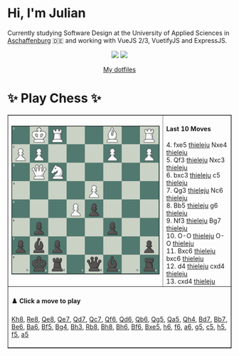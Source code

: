 # **Hi, I'm Julian**

Currently studying Software Design at the University of Applied Sciences in <a href="https://www.th-ab.de/en/" >Aschaffenburg</a> :de: and working with VueJS 2/3, VuetifyJS and ExpressJS.

<p align="center">
  <img src="https://github-readme-stats.vercel.app/api/top-langs/?username=thieleju&theme=blue-green&hide=jupyter%20notebook&layout=compact"  />
  <img width="420" src="https://github-readme-stats.vercel.app/api?username=thieleju&theme=blue-green&show_icons=true"/>
</p>

<p align="center">
    <a href="https://github.com/thieleju/dotfiles">My dotfiles</a>
</p>

<h1>✨ Play Chess ✨ </h1>

<table border="1" style="width:100%; border-collapse:collapse;">
<tr>
  <td><img src="https://raw.githubusercontent.com/thieleju/thieleju/main/games/game0/chessboard-1723978864.png" alt="Chessboard" width="600"/></td>
  <td>
    <h4>Last 10 Moves</h4>
    4. fxe5 <a href="https://github.com/thieleju">thieleju</a> Nxe4 <a href="https://github.com/thieleju">thieleju</a><br>
5. Qf3 <a href="https://github.com/thieleju">thieleju</a> Nxc3 <a href="https://github.com/thieleju">thieleju</a><br>
6. bxc3 <a href="https://github.com/thieleju">thieleju</a> c5 <a href="https://github.com/thieleju">thieleju</a><br>
7. Qg3 <a href="https://github.com/thieleju">thieleju</a> Nc6 <a href="https://github.com/thieleju">thieleju</a><br>
8. Bb5 <a href="https://github.com/thieleju">thieleju</a> g6 <a href="https://github.com/thieleju">thieleju</a><br>
9. Nf3 <a href="https://github.com/thieleju">thieleju</a> Bg7 <a href="https://github.com/thieleju">thieleju</a><br>
10. O-O <a href="https://github.com/thieleju">thieleju</a> O-O <a href="https://github.com/thieleju">thieleju</a><br>
11. Bxc6 <a href="https://github.com/thieleju">thieleju</a> bxc6 <a href="https://github.com/thieleju">thieleju</a><br>
12. d4 <a href="https://github.com/thieleju">thieleju</a> cxd4 <a href="https://github.com/thieleju">thieleju</a><br>
13. cxd4 <a href="https://github.com/thieleju">thieleju</a>  <br>

  </td>
</tr>
<tr>
  <td colspan="2">
    <h4>♟️ Click a move to play</h4>
    <a href="https://github.com/thieleju/thieleju/issues/new?title=Kh8&body=Click+%27Submit+new+Issue%27+to+play+the+move&labels=chess" target="_blank">Kh8</a>, <a href="https://github.com/thieleju/thieleju/issues/new?title=Re8&body=Click+%27Submit+new+Issue%27+to+play+the+move&labels=chess" target="_blank">Re8</a>, <a href="https://github.com/thieleju/thieleju/issues/new?title=Qe8&body=Click+%27Submit+new+Issue%27+to+play+the+move&labels=chess" target="_blank">Qe8</a>, <a href="https://github.com/thieleju/thieleju/issues/new?title=Qe7&body=Click+%27Submit+new+Issue%27+to+play+the+move&labels=chess" target="_blank">Qe7</a>, <a href="https://github.com/thieleju/thieleju/issues/new?title=Qd7&body=Click+%27Submit+new+Issue%27+to+play+the+move&labels=chess" target="_blank">Qd7</a>, <a href="https://github.com/thieleju/thieleju/issues/new?title=Qc7&body=Click+%27Submit+new+Issue%27+to+play+the+move&labels=chess" target="_blank">Qc7</a>, <a href="https://github.com/thieleju/thieleju/issues/new?title=Qf6&body=Click+%27Submit+new+Issue%27+to+play+the+move&labels=chess" target="_blank">Qf6</a>, <a href="https://github.com/thieleju/thieleju/issues/new?title=Qd6&body=Click+%27Submit+new+Issue%27+to+play+the+move&labels=chess" target="_blank">Qd6</a>, <a href="https://github.com/thieleju/thieleju/issues/new?title=Qb6&body=Click+%27Submit+new+Issue%27+to+play+the+move&labels=chess" target="_blank">Qb6</a>, <a href="https://github.com/thieleju/thieleju/issues/new?title=Qg5&body=Click+%27Submit+new+Issue%27+to+play+the+move&labels=chess" target="_blank">Qg5</a>, <a href="https://github.com/thieleju/thieleju/issues/new?title=Qa5&body=Click+%27Submit+new+Issue%27+to+play+the+move&labels=chess" target="_blank">Qa5</a>, <a href="https://github.com/thieleju/thieleju/issues/new?title=Qh4&body=Click+%27Submit+new+Issue%27+to+play+the+move&labels=chess" target="_blank">Qh4</a>, <a href="https://github.com/thieleju/thieleju/issues/new?title=Bd7&body=Click+%27Submit+new+Issue%27+to+play+the+move&labels=chess" target="_blank">Bd7</a>, <a href="https://github.com/thieleju/thieleju/issues/new?title=Bb7&body=Click+%27Submit+new+Issue%27+to+play+the+move&labels=chess" target="_blank">Bb7</a>, <a href="https://github.com/thieleju/thieleju/issues/new?title=Be6&body=Click+%27Submit+new+Issue%27+to+play+the+move&labels=chess" target="_blank">Be6</a>, <a href="https://github.com/thieleju/thieleju/issues/new?title=Ba6&body=Click+%27Submit+new+Issue%27+to+play+the+move&labels=chess" target="_blank">Ba6</a>, <a href="https://github.com/thieleju/thieleju/issues/new?title=Bf5&body=Click+%27Submit+new+Issue%27+to+play+the+move&labels=chess" target="_blank">Bf5</a>, <a href="https://github.com/thieleju/thieleju/issues/new?title=Bg4&body=Click+%27Submit+new+Issue%27+to+play+the+move&labels=chess" target="_blank">Bg4</a>, <a href="https://github.com/thieleju/thieleju/issues/new?title=Bh3&body=Click+%27Submit+new+Issue%27+to+play+the+move&labels=chess" target="_blank">Bh3</a>, <a href="https://github.com/thieleju/thieleju/issues/new?title=Rb8&body=Click+%27Submit+new+Issue%27+to+play+the+move&labels=chess" target="_blank">Rb8</a>, <a href="https://github.com/thieleju/thieleju/issues/new?title=Bh8&body=Click+%27Submit+new+Issue%27+to+play+the+move&labels=chess" target="_blank">Bh8</a>, <a href="https://github.com/thieleju/thieleju/issues/new?title=Bh6&body=Click+%27Submit+new+Issue%27+to+play+the+move&labels=chess" target="_blank">Bh6</a>, <a href="https://github.com/thieleju/thieleju/issues/new?title=Bf6&body=Click+%27Submit+new+Issue%27+to+play+the+move&labels=chess" target="_blank">Bf6</a>, <a href="https://github.com/thieleju/thieleju/issues/new?title=Bxe5&body=Click+%27Submit+new+Issue%27+to+play+the+move&labels=chess" target="_blank">Bxe5</a>, <a href="https://github.com/thieleju/thieleju/issues/new?title=h6&body=Click+%27Submit+new+Issue%27+to+play+the+move&labels=chess" target="_blank">h6</a>, <a href="https://github.com/thieleju/thieleju/issues/new?title=f6&body=Click+%27Submit+new+Issue%27+to+play+the+move&labels=chess" target="_blank">f6</a>, <a href="https://github.com/thieleju/thieleju/issues/new?title=a6&body=Click+%27Submit+new+Issue%27+to+play+the+move&labels=chess" target="_blank">a6</a>, <a href="https://github.com/thieleju/thieleju/issues/new?title=g5&body=Click+%27Submit+new+Issue%27+to+play+the+move&labels=chess" target="_blank">g5</a>, <a href="https://github.com/thieleju/thieleju/issues/new?title=c5&body=Click+%27Submit+new+Issue%27+to+play+the+move&labels=chess" target="_blank">c5</a>, <a href="https://github.com/thieleju/thieleju/issues/new?title=h5&body=Click+%27Submit+new+Issue%27+to+play+the+move&labels=chess" target="_blank">h5</a>, <a href="https://github.com/thieleju/thieleju/issues/new?title=f5&body=Click+%27Submit+new+Issue%27+to+play+the+move&labels=chess" target="_blank">f5</a>, <a href="https://github.com/thieleju/thieleju/issues/new?title=a5&body=Click+%27Submit+new+Issue%27+to+play+the+move&labels=chess" target="_blank">a5</a>
     <br/><br/>
  </td>
</tr>
</table>
